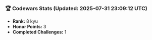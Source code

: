 ### 🏆 Codewars Stats (Updated: 2025-07-31 23:09:12 UTC)

- **Rank:** 8 kyu
- **Honor Points:** 3
- **Completed Challenges:** 1

